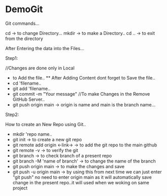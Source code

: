 # DemoGit

Git commands...

 cd -> to change Directory...
 mkdir -> to make a Directory..
 cd .. -> to exit from the directory


 After Entering the data into the Files...

Step1: 

//Changes are done only in Local
* to Add the file..
** After Adding Content dont forget to Save the file..
* cd 'filename..
* git add 'filename..
* git commit -m "Your message"
//To make Changes in the Remove GitHub Server..
* git push origin main -> origin is name and main is the branch name...


Step2:

How to create an New Repo using Git..

* mkdir 'repo name..
* git init -> to create a new git repo 
* git remote add origin <-link-> -> to add the git repo to the main github
* git remote -v -> to verify the git 
* git branch -> to check branch of a present repo
* git branch -M 'name of branch' -> to change the name of the branch
* git push origin main -> to make the changes and save
* git push -u origin main -> by using this from next time we can just enter "git push" no need to enter origin main as it will automatically save change in the present repo..it will used when we woking on same project
